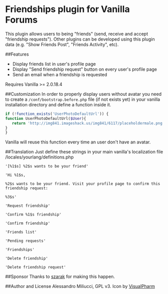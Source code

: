 # Friendships plugin for Vanilla Forums
This plugin allows users to being "friends" (send, receive and accept "friendship requests").
Other plugins can be developed using this plugin data (e.g. "Show Friends Post", "Friends Activity", etc).

##Features

* Display friends list in user's profile page
* Display "Send friendship request" button on every user's profile page
* Send an email when a friendship is requested

Requires Vanilla >= 2.0.18.4

##Customization
In order to properly display users without avatar you need to create a ```/conf/bootstrap.before.php``` file (if not exists yet) in your vanilla installation directory and define a function inside it.

```php
if (!function_exists('UserPhotoDefaultUrl')) {
function UserPhotoDefaultUrl($User){
   return 'http://img841.imageshack.us/img841/6117/placeholdermale.png';
}
}
``` 

Vanilla will reuse this function every time an user don't have an avatar.


##Translation
Just define these strings in your main vanilla's localization file /locales/yourlang/definitions.php

```
'[%1$s] %2$s wants to be your friend'

'Hi %1$s,

%2$s wants to be your friend. Visit your profile page to confirm this friendship request:

%3$s'

'Request friendship'

'Confirm %1$s friendship'

'Confirm friendship'

'Friends list'

'Pending requests'

'Friendships'

'Delete friendship'

'Delete friendship request'
```

##Sponsor
Thanks to [szarak](http://vanillaforums.org/profile/45649/szarak) for making this happen.

##Author and License
Alessandro Miliucci, GPL v3. Icon by [VisualPharm](http://www.visualpharm.com/)
